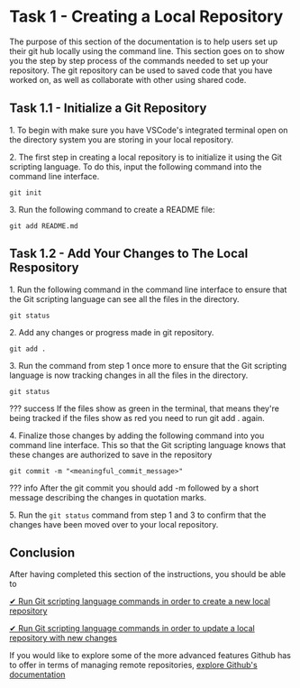 # Task 1 - Creating a Local Repository

The purpose of this section of the documentation is to help users set up their git hub locally using the command line. This section goes on to show you the step by step process
of the commands needed to set up your repository. The git repository can  be used to saved code that you have worked on, as well as collaborate with other using shared code.

## Task 1.1 - Initialize a Git Repository

1\. To begin with make sure you have VSCode's integrated terminal open on the directory system you are storing in your local repository.

2\. The first step in creating a local repository is to initialize it using the Git scripting language. To do this, input the following command into the command line interface.

```git
git init
```

3\. Run the following command to create a README file:

```git
git add README.md
```

## Task 1.2 - Add Your Changes to The Local Respository

1\. Run the following command in the command line interface to ensure that the Git scripting language can see all the files in the directory.

```git
git status
```

2\. Add any changes or progress made in git repository.

```git
git add .
```

3\. Run the command from step 1 once more to ensure that the Git scripting language is now tracking changes in all the files in the directory.

```git
git status
```

??? success
    If the files show as green in the terminal, that means they're being
    tracked if the files show as red you need to run git add . again.

4\. Finalize those changes by adding the following command into you command line interface. This so that the Git scripting language knows that these changes are authorized to save in the repository

```git
git commit -m "<meaningful_commit_message>"
```

??? info
    After the git commit you should add -m followed by a short message describing the changes in quotation marks.

5\. Run the `git status` command from step 1 and 3 to confirm that the changes have been moved over to your local repository.

## Conclusion

After having completed this section of the instructions, you should be able to

[&#10004; Run Git scripting language commands in order to create a new local repository](/docs/localRepo.md#task-11---initialize-a-git-repository)

[&#10004; Run Git scripting language commands in order to update a local repository with new changes](/docs/localRepo.md#task-12---add-your-changes-to-the-local-respository)

If you would like to explore some of the more advanced features Github has to offer in terms of managing remote repositories, [explore Github's documentation](https://docs.github.com/en/repositories/managing-your-repositorys-settings-and-features)
